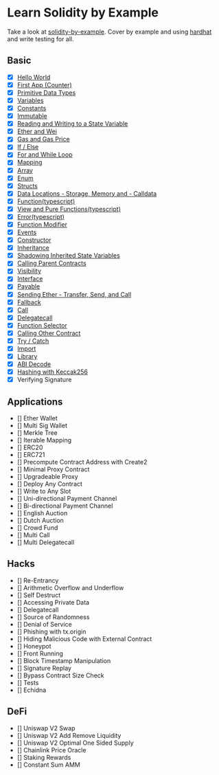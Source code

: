 # Learn Solidity by Example

Take a look at [solidity-by-example](https://solidity-by-example.org/). Cover by example and using [hardhat](https://hardhat.org/) and write testing for all.

## Basic

- [x] [Hello World](./hello-world/)
- [x] [First App (Counter)](./counter/)
- [x] [Primitive Data Types](./primitive-data-types/)
- [x] [Variables](./variables/)
- [x] [Constants](./const-immut/)
- [x] [Immutable](./const-immut/)
- [x] [Reading and Writing to a State Variable](./read-write-states/)
- [x] [Ether and Wei](./units-gas/)
- [x] [Gas and Gas Price](./units-gas/)
- [x] [If / Else](./condition-loop/)
- [x] [For and While Loop](./condition-loop/)
- [x] [Mapping](./maes/)
- [x] [Array](./maes/)
- [x] [Enum](./maes/)
- [x] [Structs](./maes/)
- [x] [Data Locations - Storage, Memory and - Calldata](./data-locations/)
- [x] [Function(typescript)](./fnc-pure-view-error/)
- [x] [View and Pure Functions(typescript)](./fnc-pure-view-error/)
- [x] [Error(typescript)](./fnc-pure-view-error/)
- [x] [Function Modifier](./fnc-pure-view-error/)
- [x] [Events](./fnc-pure-view-error/)
- [x] [Constructor](./inheritance/)
- [x] [Inheritance](./inheritance/)
- [x] [Shadowing Inherited State Variables](./inheritance/)
- [x] [Calling Parent Contracts](./inheritance/)
- [x] [Visibility](./inheritance/)
- [x] [Interface](./interface/)
- [x] [Payable](./payable/)
- [x] [Sending Ether - Transfer, Send, and Call](./transfer-send-call/)
- [x] [Fallback](./transfer-send-call/)
- [x] [Call](./call/)
- [x] [Delegatecall](./delegatecall/)
- [x] [Function Selector](./delegatecall/)
- [x] [Calling Other Contract](./calling-other-contract/)
- [x] [Try / Catch](./calling-other-contract/)
- [x] [Import](./calling-other-contract/)
- [x] [Library](./calling-other-contract/)
- [x] [ABI Decode](./abi_and_hash/)
- [x] [Hashing with Keccak256](./abi_and_hash/)
- [x] Verifying Signature

## Applications

- [] Ether Wallet
- [] Multi Sig Wallet
- [] Merkle Tree
- [] Iterable Mapping
- [] ERC20
- [] ERC721
- [] Precompute Contract Address with Create2
- [] Minimal Proxy Contract
- [] Upgradeable Proxy
- [] Deploy Any Contract
- [] Write to Any Slot
- [] Uni-directional Payment Channel
- [] Bi-directional Payment Channel
- [] English Auction
- [] Dutch Auction
- [] Crowd Fund
- [] Multi Call
- [] Multi Delegatecall

## Hacks

- [] Re-Entrancy
- [] Arithmetic Overflow and Underflow
- [] Self Destruct
- [] Accessing Private Data
- [] Delegatecall
- [] Source of Randomness
- [] Denial of Service
- [] Phishing with tx.origin
- [] Hiding Malicious Code with External Contract
- [] Honeypot
- [] Front Running
- [] Block Timestamp Manipulation
- [] Signature Replay
- [] Bypass Contract Size Check
- [] Tests
- [] Echidna

## DeFi

- [] Uniswap V2 Swap
- [] Uniswap V2 Add Remove Liquidity
- [] Uniswap V2 Optimal One Sided Supply
- [] Chainlink Price Oracle
- [] Staking Rewards
- [] Constant Sum AMM
